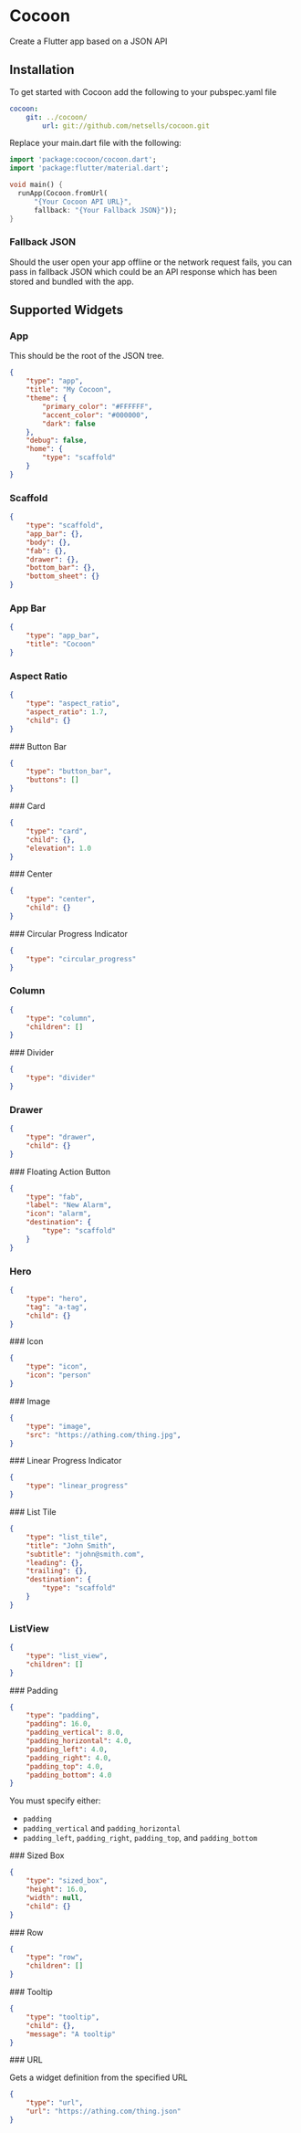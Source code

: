 # Cocoon

Create a Flutter app based on a JSON API

## Installation
To get started with Cocoon add the following to your pubspec.yaml file

```yaml
cocoon:
    git: ../cocoon/
        url: git://github.com/netsells/cocoon.git
```

Replace your main.dart file with the following:

```dart
import 'package:cocoon/cocoon.dart';
import 'package:flutter/material.dart';

void main() {
  runApp(Cocoon.fromUrl(
      "{Your Cocoon API URL}",
      fallback: "{Your Fallback JSON}"));
}
```

### Fallback JSON
Should the user open your app offline or the network request fails, you can pass in fallback JSON which could be an API response
which has been stored and bundled with the app.

## Supported Widgets

### App

This should be the root of the JSON tree.

```json
{
    "type": "app",
    "title": "My Cocoon",
    "theme": {
        "primary_color": "#FFFFFF",
        "accent_color": "#000000",
        "dark": false
    },
    "debug": false,
    "home": {
        "type": "scaffold"
    }
}
```

### Scaffold

```json
{
    "type": "scaffold",
    "app_bar": {},
    "body": {},
    "fab": {},
    "drawer": {},
    "bottom_bar": {},
    "bottom_sheet": {}
}
```

### App Bar

```json
{
    "type": "app_bar",
    "title": "Cocoon"
}
```

### Aspect Ratio

```json
{
    "type": "aspect_ratio",
    "aspect_ratio": 1.7,
    "child": {}
}
```

### Button Bar

```json
{
    "type": "button_bar",
    "buttons": []
}
```

### Card

```json
{
    "type": "card",
    "child": {},
    "elevation": 1.0
}
```

### Center

```json
{
    "type": "center",
    "child": {}
}
```

### Circular Progress Indicator

```json
{
    "type": "circular_progress"
}
```

### Column

```json
{
    "type": "column",
    "children": []
}
```

### Divider

```json
{
    "type": "divider"
}
```

### Drawer

```json
{
    "type": "drawer",
    "child": {}
}
```

### Floating Action Button

```json
{
    "type": "fab",
    "label": "New Alarm",
    "icon": "alarm",
    "destination": {
        "type": "scaffold"
    }
}
```

### Hero

```json
{
    "type": "hero",
    "tag": "a-tag",
    "child": {}
}
```

### Icon

```json
{
    "type": "icon",
    "icon": "person"
}
```

### Image

```json
{
    "type": "image",
    "src": "https://athing.com/thing.jpg",
}
```

### Linear Progress Indicator

```json
{
    "type": "linear_progress"
}
```

### List Tile

```json
{
    "type": "list_tile",
    "title": "John Smith",
    "subtitle": "john@smith.com",
    "leading": {},
    "trailing": {},
    "destination": {
        "type": "scaffold"
    }
}
```

### ListView

```json
{
    "type": "list_view",
    "children": []
}
```

### Padding

```json
{
    "type": "padding",
    "padding": 16.0,
    "padding_vertical": 8.0,
    "padding_horizontal": 4.0,
    "padding_left": 4.0,
    "padding_right": 4.0,
    "padding_top": 4.0,
    "padding_bottom": 4.0
}
```

You must specify either:

* `padding`
* `padding_vertical` and `padding_horizontal`
* `padding_left`, `padding_right`, `padding_top`, and `padding_bottom`

### Sized Box

```json
{
    "type": "sized_box",
    "height": 16.0,
    "width": null,
    "child": {}
}
```

### Row

```json
{
    "type": "row",
    "children": []
}
```

### Tooltip

```json
{
    "type": "tooltip",
    "child": {},
    "message": "A tooltip"
}
```

### URL

Gets a widget definition from the specified URL

```json
{
    "type": "url",
    "url": "https://athing.com/thing.json"
}
```